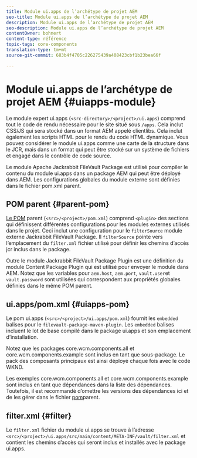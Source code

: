 ```yaml
---
title: Module ui.apps de l’archétype de projet AEM
seo-title: Module ui.apps de l’archétype de projet AEM
description: Module ui.apps de l’archétype de projet AEM
seo-description: Module ui.apps de l’archétype de projet AEM
contentOwner: bohnert
content-type: référence
topic-tags: core-components
translation-type: tm+mt
source-git-commit: 683b4f4705c226275439a408423cbf1b23bea66f

---
```



# Module ui.apps de l’archétype de projet AEM {#uiapps-module}

Le module expert ui.apps (`<src-directory>/<project>/ui.apps`) comprend tout le code de rendu nécessaire pour le site situé sous `/apps`. Cela inclut CSS/JS qui sera stocké dans un format AEM appelé clientlibs. Cela inclut également les scripts HTML pour le rendu du code HTML dynamique. Vous pouvez considérer le module ui.apps comme une carte de la structure dans le JCR, mais dans un format qui peut être stocké sur un système de fichiers et engagé dans le contrôle de code source.

Le module Apache Jackrabbit FileVault Package est utilisé pour compiler le contenu du module ui.apps dans un package AEM qui peut être déployé dans AEM. Les configurations globales du module externe sont définies dans le fichier pom.xml parent.

## POM parent {#parent-pom}

[Le POM](overview.md#parent-pom) parent (`<src>/<project>/pom.xml`) comprend `<plugin>` des sections qui définissent différentes configurations pour les modules externes utilisés dans le projet. Ceci inclut une configuration pour le `filterSource` module externe Jackrabbit FileVault Package. Il `filterSource` pointe vers l’emplacement du `filter.xml` fichier utilisé pour définir les chemins d’accès jcr inclus dans le package.

Outre le module Jackrabbit FileVault Package Plugin est une définition du module Content Package Plugin qui est utilisé pour envoyer le module dans AEM. Notez que les variables pour `aem.host`, `aem.port`, `vault.user`et `vault.password` sont utilisées qui correspondent aux propriétés globales définies dans le même POM parent.

## ui.apps/pom.xml {#uiapps-pom}

Le pom ui.apps (`<src>/<project>/ui.apps/pom.xml`) fournit les `embedded` balises pour le `filevault-package-maven-plugin`. Les `embedded` balises incluent le lot de base compilé dans le package ui.apps et son emplacement d’installation.

Notez que les packages core.wcm.components.all et core.wcm.components.example sont inclus en tant que sous-package. Le pack des composants principaux est ainsi déployé chaque fois avec le code WKND.

Les exemples core.wcm.components.all et core.wcm.components.example sont inclus en tant que dépendances dans la liste des dépendances. Toutefois, il est recommandé d’omettre les versions des dépendances ici et de les gérer dans le fichier [pom](overview.md#core-components)parent.

## filter.xml {#filter}

Le `filter.xml` fichier du module ui.apps se trouve à l’adresse `<src>/<project>/ui.apps/src/main/content/META-INF/vault/filter.xml` et contient les chemins d’accès qui seront inclus et installés avec le package ui.apps.
